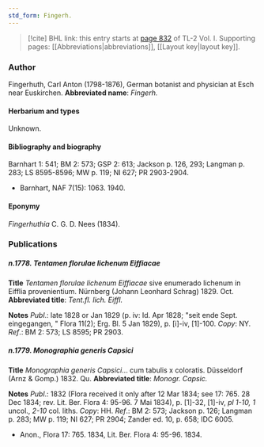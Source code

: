 ```yaml
---
std_form: Fingerh.
---
```


> [!cite] BHL link: this entry starts at [page 832](https://www.biodiversitylibrary.org/page/33120963) of TL-2 Vol. I.
> Supporting pages: [[Abbreviations|abbreviations]], [[Layout key|layout key]].

### Author

Fingerhuth, Carl Anton (1798-1876), German botanist and physician at Esch near Euskirchen. 
**Abbreviated name**: *Fingerh.*

#### Herbarium and types

Unknown.

#### Bibliography and biography

Barnhart 1: 541; BM 2: 573; GSP 2: 613; Jackson p. 126, 293; Langman p. 283; LS 8595-8596; MW p. 119; NI 627; PR 2903-2904.
- Barnhart, NAF 7(15): 1063. 1940.

#### Eponymy

*Fingerhuthia* C. G. D. Nees (1834).

### Publications

##### n.1778. Tentamen florulae lichenum Eiffiacae

**Title**
*Tentamen florulae lichenum Eiffiacae* sive enumerado lichenum in Eifflia provenientium. Nürnberg (Johann Leonhard Schrag) 1829. Oct.
**Abbreviated title**: *Tent.fl. lich. Eiffl.*

**Notes**
*Publ*.: late 1828 or Jan 1829 (p. iv: Id. Apr 1828; "seit ende Sept. eingegangen, " Flora 11(2); Erg. Bl. 5 Jan 1829), p. \[i\]-iv, \[1\]-100. *Copy*: NY.
*Ref*.: BM 2: 573; LS 8595; PR 2903.

##### n.1779. Monographia generis Capsici

**Title**
*Monographia generis Capsici*... cum tabulis x coloratis. Düsseldorf (Arnz & Gomp.) 1832. Qu.
**Abbreviated title**: *Monogr. Capsic.*

**Notes**
*Publ*.: 1832 (Flora received it only after 12 Mar 1834; see 17: 765. 28 Dec 1834; rev. Lit. Ber. Flora 4: 95-96. 7 Mai 1834), p. \[1\]-32, \[1\]-iv, *pl 1-10, 1* uncol., *2-10* col. liths.
*Copy*: HH.
*Ref*.: BM 2: 573; Jackson p. 126; Langman p. 283; MW p. 119; NI 627; PR 2904; Zander ed. 10, p. 658; IDC 6005.
- Anon., Flora 17: 765. 1834, Lit. Ber. Flora 4: 95-96. 1834.

